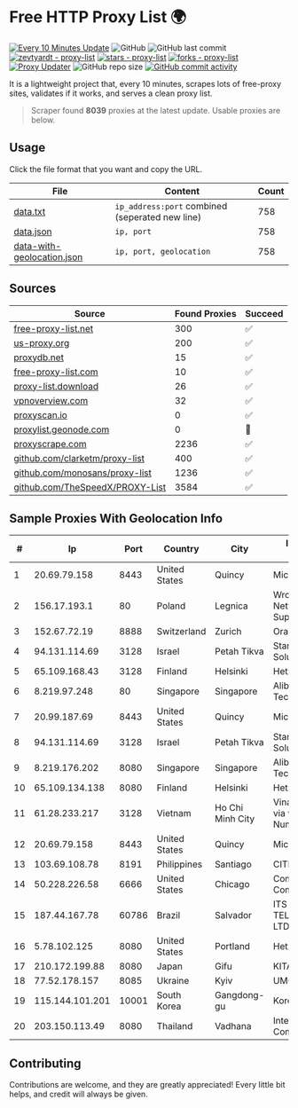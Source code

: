 
# Free HTTP Proxy List 🌍

[![Every 10 Minutes Update](https://github.com/mertguvencli/http-proxy-list/actions/workflows/main.yml/badge.svg?branch=main)](https://github.com/mertguvencli/http-proxy-list/actions/workflows/main.yml)
![GitHub](https://img.shields.io/github/license/mertguvencli/http-proxy-list)
![GitHub last commit](https://img.shields.io/github/last-commit/mertguvencli/http-proxy-list)
[![zevtyardt - proxy-list](https://img.shields.io/static/v1?label=zevtyardt&message=proxy-list&color=blue&logo=github)](https://github.com/zevtyardt/proxy-list "Go to GitHub repo")
[![stars - proxy-list](https://img.shields.io/github/stars/zevtyardt/proxy-list?style=social)](https://github.com/zevtyardt/proxy-list)
[![forks - proxy-list](https://img.shields.io/github/forks/zevtyardt/proxy-list?style=social)](https://github.com/zevtyardt/proxy-list)
[![Proxy Updater](https://github.com/zevtyardt/proxy-list/workflows/Proxy%20Updater/badge.svg)](https://github.com/zevtyardt/proxy-list/actions?query=workflow:"Proxy+Updater")
![GitHub repo size](https://img.shields.io/github/repo-size/zevtyardt/proxy-list)
[![GitHub commit activity](https://img.shields.io/github/commit-activity/m/zevtyardt/proxy-list?logo=commits)](https://github.com/zevtyardt/proxy-list/commits/main)

It is a lightweight project that, every 10 minutes, scrapes lots of free-proxy sites, validates if it works, and serves a clean proxy list.

> Scraper found **8039** proxies at the latest update. Usable proxies are below.

## Usage

Click the file format that you want and copy the URL.

|File|Content|Count|
|----|-------|-----|
|[data.txt](https://raw.githubusercontent.com/mertguvencli/http-proxy-list/main/proxy-list/data.txt)|`ip_address:port` combined (seperated new line)|758|
|[data.json](https://raw.githubusercontent.com/mertguvencli/http-proxy-list/main/proxy-list/data.json)|`ip, port`|758|
|[data-with-geolocation.json](https://raw.githubusercontent.com/mertguvencli/http-proxy-list/main/proxy-list/data-with-geolocation.json)|`ip, port, geolocation`|758|

## Sources

|Source|Found Proxies|Succeed|
|------|-------------|-------|
|[free-proxy-list.net](https://free-proxy-list.net)|300|✅|
|[us-proxy.org](https://www.us-proxy.org)|200|✅|
|[proxydb.net](http://proxydb.net)|15|✅|
|[free-proxy-list.com](https://free-proxy-list.com/?page=&port=&type%5B%5D=http&type%5B%5D=https&up_time=0&search=Search)|10|✅|
|[proxy-list.download](https://www.proxy-list.download/HTTP)|26|✅|
|[vpnoverview.com](https://vpnoverview.com/privacy/anonymous-browsing/free-proxy-servers)|32|✅|
|[proxyscan.io](https://www.proxyscan.io)|0|✅|
|[proxylist.geonode.com](https://proxylist.geonode.com/api/proxy-list?limit=300&page=1&sort_by=lastChecked&sort_type=desc&protocols=http,https)|0|🚫|
|[proxyscrape.com](https://api.proxyscrape.com/v2/?request=displayproxies&protocol=http&timeout=10000&country=all&ssl=all&anonymity=all)|2236|✅|
|[github.com/clarketm/proxy-list](https://raw.githubusercontent.com/clarketm/proxy-list/master/proxy-list-raw.txt)|400|✅|
|[github.com/monosans/proxy-list](https://raw.githubusercontent.com/monosans/proxy-list/main/proxies/http.txt)|1236|✅|
|[github.com/TheSpeedX/PROXY-List](https://raw.githubusercontent.com/TheSpeedX/PROXY-List/master/http.txt)|3584|✅|


## Sample Proxies With Geolocation Info

|#|Ip|Port|Country|City|Internet Service Provider|
|-|--|----|-------|----|-------------------------|
|1|20.69.79.158|8443|United States|Quincy|Microsoft Corporation|
|2|156.17.193.1|80|Poland|Legnica|Wroclaw Centre of Networking and Supercomputing|
|3|152.67.72.19|8888|Switzerland|Zurich|Oracle Corporation|
|4|94.131.114.69|3128|Israel|Petah Tikva|Stark Industries Solutions LTD|
|5|65.109.168.43|3128|Finland|Helsinki|Hetzner Online GmbH|
|6|8.219.97.248|80|Singapore|Singapore|Alibaba (US) Technology Co., Ltd.|
|7|20.99.187.69|8443|United States|Quincy|Microsoft Corporation|
|8|94.131.114.69|3128|Israel|Petah Tikva|Stark Industries Solutions LTD|
|9|8.219.176.202|8080|Singapore|Singapore|Alibaba (US) Technology Co., Ltd.|
|10|65.109.134.138|8080|Finland|Helsinki|Hetzner Online GmbH|
|11|61.28.233.217|3128|Vietnam|Ho Chi Minh City|Vinadata broadcast via vinagame AS Number|
|12|20.69.79.158|8443|United States|Quincy|Microsoft Corporation|
|13|103.69.108.78|8191|Philippines|Santiago|CITI Cableworld Inc.|
|14|50.228.226.58|6666|United States|Chicago|Comcast Cable Communications, LLC|
|15|187.44.167.78|60786|Brazil|Salvador|ITS TELECOMUNICACOES LTDA|
|16|5.78.102.125|8080|United States|Portland|Hetzner Online GmbH|
|17|210.172.199.88|8080|Japan|Gifu|KITAGATA|
|18|77.52.178.157|8085|Ukraine|Kyiv|UMC|
|19|115.144.101.201|10001|South Korea|Gangdong-gu|Korea Telecom|
|20|203.150.113.49|8080|Thailand|Vadhana|Internet Thailand Company Ltd.|



## Contributing

Contributions are welcome, and they are greatly appreciated! Every
little bit helps, and credit will always be given.

